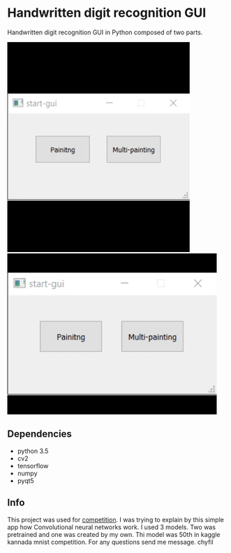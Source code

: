 # Handwritten digit recognition GUI
Handwritten digit recognition GUI in Python composed of two parts.


![Part 1](painting.gif) ![Part 1](multi_painting.gif)

## Dependencies
* python 3.5
* cv2
* tensorflow
* numpy
* pyqt5

## Info
This project was used for [competition](http://www.soc.cz/). I was trying to explain by this simple app how Convolutional neural networks work. I used 3 models. Two was pretrained and one was created by my own. Thi model was 50th in kaggle kannada mnist competition. For any questions send me message.
chyfil
